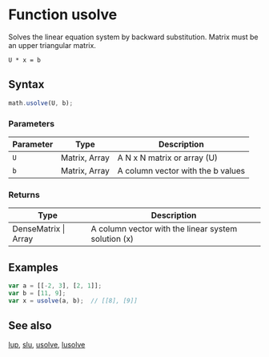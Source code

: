 # Function usolve

Solves the linear equation system by backward substitution. Matrix must be an upper triangular matrix.

`U * x = b`


## Syntax

```js
math.usolve(U, b);
```

### Parameters

Parameter | Type | Description
--------- | ---- | -----------
`U` | Matrix, Array | A N x N matrix or array (U)
`b` | Matrix, Array | A column vector with the b values

### Returns

Type | Description
---- | -----------
DenseMatrix &#124; Array | A column vector with the linear system solution (x)


## Examples

```js
var a = [[-2, 3], [2, 1]];
var b = [11, 9];
var x = usolve(a, b);  // [[8], [9]]
```


## See also

[lup](lup.md),
[slu](slu.md),
[usolve](usolve.md),
[lusolve](lusolve.md)


<!-- Note: This file is automatically generated from source code comments. Changes made in this file will be overridden. -->
